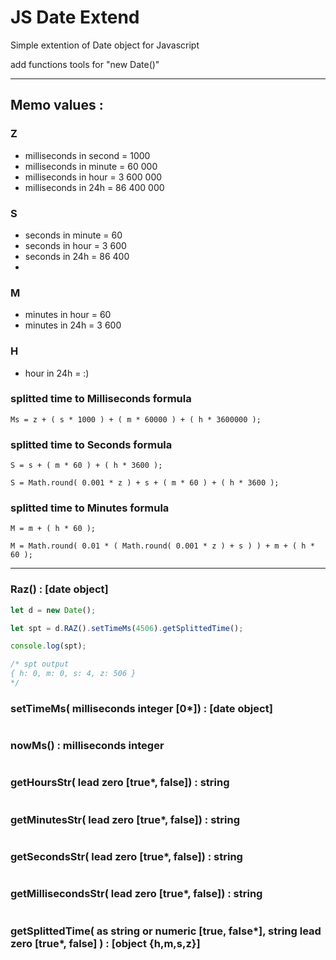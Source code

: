 # JS Date Extend
Simple extention of Date object for Javascript

add functions tools for "new Date()"

---

## Memo values :

### Z
- milliseconds in second = 1000
- milliseconds in minute = 60 000
- milliseconds in hour = 3 600 000
- milliseconds in 24h  = 86 400 000

### S
- seconds in minute = 60
- seconds in hour = 3 600
- seconds in 24h = 86 400
- 
### M
- minutes in hour = 60
- minutes in 24h = 3 600

### H
- hour in 24h = :)

### splitted time to Milliseconds formula
```
Ms = z + ( s * 1000 ) + ( m * 60000 ) + ( h * 3600000 );
```

### splitted time to Seconds formula
```
S = s + ( m * 60 ) + ( h * 3600 );
```
```
S = Math.round( 0.001 * z ) + s + ( m * 60 ) + ( h * 3600 );
```

### splitted time to Minutes formula
```
M = m + ( h * 60 );
```
```
M = Math.round( 0.01 * ( Math.round( 0.001 * z ) + s ) ) + m + ( h * 60 );
```

---

### Raz() : [date object]
```js
let d = new Date();

let spt = d.RAZ().setTimeMs(4506).getSplittedTime();

console.log(spt);

/* spt output
{ h: 0, m: 0, s: 4, z: 506 }
*/
```

### setTimeMs( milliseconds integer [0*]) : [date object]
```
```

### nowMs() : milliseconds integer
```
```

### getHoursStr( lead zero [true*, false]) : string
```
```

### getMinutesStr( lead zero [true*, false]) : string
```
```

### getSecondsStr( lead zero [true*, false]) : string
```
```

### getMillisecondsStr( lead zero [true*, false]) : string
```
```

### getSplittedTime( as string or numeric [true, false*], string lead zero [true*, false] ) : [object {h,m,s,z}]
```
```
